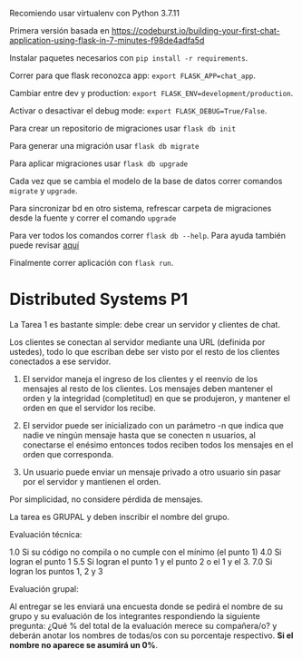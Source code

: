 Recomiendo usar virtualenv con Python 3.7.11

Primera versión basada en https://codeburst.io/building-your-first-chat-application-using-flask-in-7-minutes-f98de4adfa5d

Instalar paquetes necesarios con `pip install -r requirements`.

Correr para que flask reconozca app: `export FLASK_APP=chat_app`.

Cambiar entre dev y production: `export FLASK_ENV=development/production`.

Activar o desactivar el debug mode: `export FLASK_DEBUG=True/False`.

Para crear un repositorio de migraciones usar `flask db init`

Para generar una migración usar `flask db migrate`

Para aplicar migraciones usar `flask db upgrade`

Cada vez que se cambia el modelo de la base de datos correr comandos 
`migrate` y `upgrade`.

Para sincronizar bd en otro sistema, refrescar carpeta de migraciones
desde la fuente y correr el comando `upgrade`

Para ver todos los comandos correr `flask db --help`. Para ayuda también puede 
revisar [aquí](https://flask-migrate.readthedocs.io/en/latest/)

Finalmente correr aplicación con `flask run`.

# Distributed Systems P1
La Tarea 1 es bastante simple: debe crear un servidor y clientes de chat.

Los clientes se conectan al servidor mediante una URL (definida por ustedes), todo lo que escriban debe ser visto por el resto de los clientes conectados a ese servidor.

1. El servidor maneja el ingreso de los clientes y el reenvío de los mensajes al resto de los clientes. Los mensajes deben mantener el orden y la integridad (completitud) en que se produjeron, y mantener el orden en que el servidor los recibe.

2. El servidor puede ser inicializado con un parámetro -n que indica que nadie ve ningún mensaje hasta que se conecten n usuarios, al conectarse el enésimo entonces todos reciben todos los mensajes en el orden que corresponda.

3. Un usuario puede enviar un mensaje privado a otro usuario sin pasar por el servidor y mantienen el orden.

Por simplicidad, no considere pérdida de mensajes.

La tarea es GRUPAL y deben inscribir el nombre del grupo.

Evaluación técnica:

1.0 Si su código no compila o no cumple con el mínimo (el punto 1)
4.0 Si logran el punto 1
5.5 Si logran el punto 1 y el punto 2 o el 1 y el 3.
7.0 Si logran los puntos 1, 2 y 3

Evaluación grupal:

Al entregar se les enviará una encuesta donde se pedirá el nombre de su grupo y su evaluación de los integrantes respondiendo la siguiente pregunta: ¿Qué % del total de la evaluación merece su compañera/o? y deberán anotar los nombres de todas/os con su porcentaje respectivo. **Si el nombre no aparece se asumirá un 0%**.


